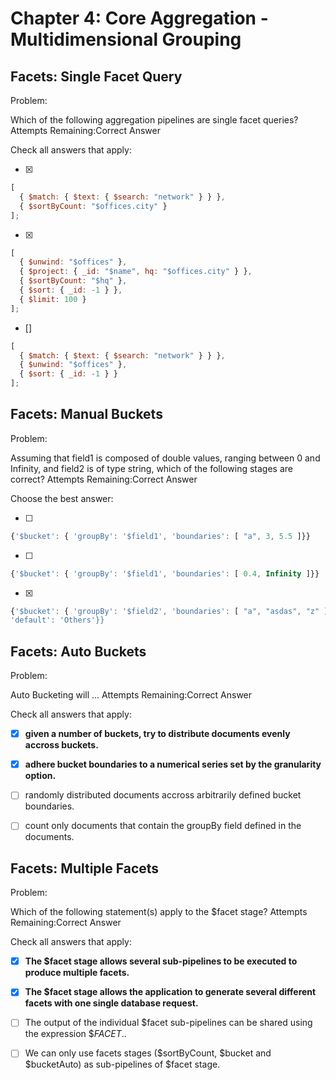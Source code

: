# Chapter 4: Core Aggregation - Multidimensional Grouping

## Facets: Single Facet Query

Problem:

Which of the following aggregation pipelines are single facet queries?
Attempts Remaining:Correct Answer

Check all answers that apply:

- [x]

```javascript
[
  { $match: { $text: { $search: "network" } } },
  { $sortByCount: "$offices.city" }
];
```

- [x]

```javascript
[
  { $unwind: "$offices" },
  { $project: { _id: "$name", hq: "$offices.city" } },
  { $sortByCount: "$hq" },
  { $sort: { _id: -1 } },
  { $limit: 100 }
];
```

- []

```javascript
[
  { $match: { $text: { $search: "network" } } },
  { $unwind: "$offices" },
  { $sort: { _id: -1 } }
];
```

## Facets: Manual Buckets

Problem:

Assuming that field1 is composed of double values, ranging between 0 and Infinity, and field2 is of type string, which of the following stages are correct?
Attempts Remaining:Correct Answer

Choose the best answer:

- [ ]

```javascript
{'$bucket': { 'groupBy': '$field1', 'boundaries': [ "a", 3, 5.5 ]}}
```

- [ ]

```javascript
{'$bucket': { 'groupBy': '$field1', 'boundaries': [ 0.4, Infinity ]}}
```

- [x]

````javascript
{'$bucket': { 'groupBy': '$field2', 'boundaries': [ "a", "asdas", "z" ], ```
'default': 'Others'}}
````

## Facets: Auto Buckets

Problem:

Auto Bucketing will ...
Attempts Remaining:Correct Answer

Check all answers that apply:

- [x] **given a number of buckets, try to distribute documents evenly accross buckets.**

- [x] **adhere bucket boundaries to a numerical series set by the granularity option.**

- [ ] randomly distributed documents accross arbitrarily defined bucket boundaries.

- [ ] count only documents that contain the groupBy field defined in the documents.

## Facets: Multiple Facets

Problem:

Which of the following statement(s) apply to the \$facet stage?
Attempts Remaining:Correct Answer

Check all answers that apply:

- [x] **The \$facet stage allows several sub-pipelines to be executed to produce multiple facets.**

- [x] **The \$facet stage allows the application to generate several different facets with one single database request.**

- [ ] The output of the individual $facet sub-pipelines can be shared using the expression $$FACET.$.

- [ ] We can only use facets stages ($sortByCount, $bucket and $bucketAuto) as sub-pipelines of $facet stage.
